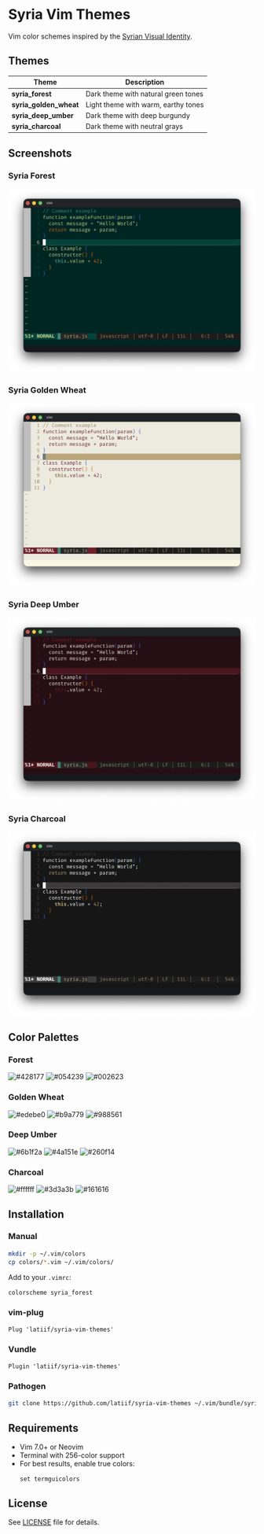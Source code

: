# Syria Vim Themes

Vim color schemes inspired by the [Syrian Visual Identity](https://syrian.zone/syid).

## Themes

| Theme | Description |
|-------|-------------|
| **syria_forest** | Dark theme with natural green tones |
| **syria_golden_wheat** | Light theme with warm, earthy tones |
| **syria_deep_umber** | Dark theme with deep burgundy |
| **syria_charcoal** | Dark theme with neutral grays |

## Screenshots

### Syria Forest
![Syria Forest Theme](screenshots/syria_forest.png)

### Syria Golden Wheat
![Syria Golden Wheat Theme](screenshots/syria_golden_wheat.png)

### Syria Deep Umber
![Syria Deep Umber Theme](screenshots/syria_deep_umber.png)

### Syria Charcoal
![Syria Charcoal Theme](screenshots/syria_charcoal.png)

## Color Palettes

### Forest
![#428177](https://img.shields.io/badge/-%23428177-428177?style=flat-square) ![#054239](https://img.shields.io/badge/-%23054239-054239?style=flat-square) ![#002623](https://img.shields.io/badge/-%23002623-002623?style=flat-square)

### Golden Wheat
![#edebe0](https://img.shields.io/badge/-%23edebe0-edebe0?style=flat-square) ![#b9a779](https://img.shields.io/badge/-%23b9a779-b9a779?style=flat-square) ![#988561](https://img.shields.io/badge/-%23988561-988561?style=flat-square)

### Deep Umber
![#6b1f2a](https://img.shields.io/badge/-%236b1f2a-6b1f2a?style=flat-square) ![#4a151e](https://img.shields.io/badge/-%234a151e-4a151e?style=flat-square) ![#260f14](https://img.shields.io/badge/-%23260f14-260f14?style=flat-square)

### Charcoal
![#ffffff](https://img.shields.io/badge/-%23ffffff-ffffff?style=flat-square) ![#3d3a3b](https://img.shields.io/badge/-%233d3a3b-3d3a3b?style=flat-square) ![#161616](https://img.shields.io/badge/-%23161616-161616?style=flat-square)

## Installation

### Manual
```sh
mkdir -p ~/.vim/colors
cp colors/*.vim ~/.vim/colors/
```

Add to your `.vimrc`:
```vim
colorscheme syria_forest
```

### vim-plug
```vim
Plug 'latiif/syria-vim-themes'
```

### Vundle
```vim
Plugin 'latiif/syria-vim-themes'
```

### Pathogen
```sh
git clone https://github.com/latiif/syria-vim-themes ~/.vim/bundle/syria-vim-themes
```

## Requirements

- Vim 7.0+ or Neovim
- Terminal with 256-color support
- For best results, enable true colors:
  ```vim
  set termguicolors
  ```

## License

See [LICENSE](LICENSE) file for details.
